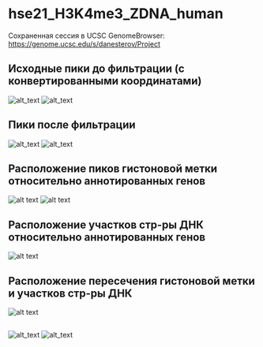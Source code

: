 # hse21_H3K4me3_ZDNA_human

Сохраненная сессия в UCSC GenomeBrowser:  https://genome.ucsc.edu/s/danesterov/Project
## Исходные пики до фильтрации (с конвертированными координатами)
![alt_text](https://github.com/DimonNester/hse21_H3K4me3_ZDNA_human/raw/master/images/len_hist.H3K4me3_H1.ENCFF668YOE.hg19.png)
![alt_text](https://github.com/DimonNester/hse21_H3K4me3_ZDNA_human/raw/master/images/len_hist.H3K4me3_H1.ENCFF408FCY.hg19.png)
## Пики после фильтрации
![alt_text](https://github.com/DimonNester/hse21_H3K4me3_ZDNA_human/blob/master/images/filter_peaks.H3K4me3_H1.ENCFF668YOE.hg19.filtered.hist.png)
![alt_text](https://github.com/DimonNester/hse21_H3K4me3_ZDNA_human/blob/master/images/filter_peaks.H3K4me3_H1.ENCFF408FCY.hg19.filtered.hist.png)

## Расположение пиков гистоновой метки относительно аннотированных генов
![alt text](https://github.com/DimonNester/hse21_H3K4me3_ZDNA_human/blob/master/images/chip_seeker.H3K4me3_H1.ENCFF668YOE.hg19.filtered.plotAnnoPie.png)
![alt text](https://github.com/DimonNester/hse21_H3K4me3_ZDNA_human/blob/master/images/chip_seeker.H3K4me3_H1.ENCFF408FCY.hg19.filtered.plotAnnoPie.png)

## Расположение участков стр-ры ДНК относительно аннотированных генов
![alt text](https://github.com/DimonNester/hse21_H3K4me3_ZDNA_human/blob/master/images/chip_seeker.zhunt.plotAnnoPie.png)

## Расположение пересечения гистоновой метки и участков стр-ры ДНК
![alt text](https://github.com/DimonNester/hse21_H3K4me3_ZDNA_human/blob/master/images/chip_seeker.H3K4me3_H1.intersect_with_zhunt.plotAnnoPie.png)

##
![alt_text]()
![alt_text]()
